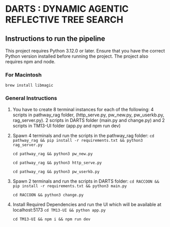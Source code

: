 # DARTS : DYNAMIC AGENTIC REFLECTIVE TREE SEARCH

## Instructions to run the pipeline


This project requires Python 3.12.0 or later. Ensure that you have the correct Python version installed before running the project. The project also requires npm and node.

### For Macintosh

`
brew install libmagic
`

### General Instructions

1. You have to create 8 terminal instances for each of the following: 4 scripts in pathway_rag folder, (http_serve.py, pw_new.py, pw_userkb.py, rag_server.py). 2 scripts in DARTS folder (main.py and change.py) and 2 scripts in TM13-UI folder (app.py and npm run dev)

2. Spawn 4 terminals and run the scripts in the pathway_rag folder:
   `
   cd pathway_rag &&
   pip install -r requirements.txt &&
   python3 rag_server.py
   `

   `
   cd pathway_rag &&
   python3 pw_new.py
   `

   `
   cd pathway_rag &&
   python3 http_serve.py
   `

   `
   cd pathway_rag &&
   python3 pw_userkb.py
   `
   
4. Spawn 2 terminals and run the scripts in DARTS folder:
   `
   cd RACCOON &&
   pip install -r requirements.txt &&
   python3 main.py
   `

   `
   cd RACCOON &&
   python3 change.py
   `

3. Install Required Dependencies and run the UI which will be available at localhost:5173
   `
   cd TM13-UI &&
   python app.py
   `
   
   `
   cd TM13-UI &&
   npm i &&
   npm run dev
   `
